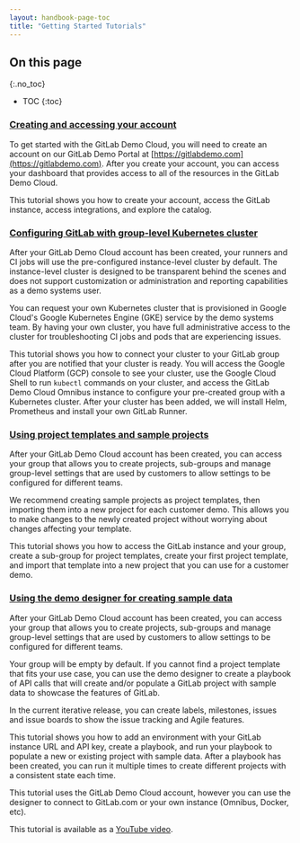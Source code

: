 ```yaml
---
layout: handbook-page-toc
title: "Getting Started Tutorials"
---
```


## On this page
{:.no_toc}

- TOC
{:toc}


### [Creating and accessing your account](/handbook/customer-success/demo-systems/tutorials/getting-started/creating-accessing-your-account)

To get started with the GitLab Demo Cloud, you will need to create an account on our GitLab Demo Portal at [https://gitlabdemo.com](https://gitlabdemo.com). After you create your account, you can access your dashboard that provides access to all of the resources in the GitLab Demo Cloud.

This tutorial shows you how to create your account, access the GitLab instance, access integrations, and explore the catalog.

### [Configuring GitLab with group-level Kubernetes cluster](/handbook/customer-success/demo-systems/tutorials/getting-started/configuring-group-cluster)

After your GitLab Demo Cloud account has been created, your runners and CI jobs will use the pre-configured instance-level cluster by default. The instance-level cluster is designed to be transparent behind the scenes and does not support customization or administration and reporting capabilities as a demo systems user.

You can request your own Kubernetes cluster that is provisioned in Google Cloud's Google Kubernetes Engine (GKE) service by the demo systems team. By having your own cluster, you have full administrative access to the cluster for troubleshooting CI jobs and pods that are experiencing issues.

This tutorial shows you how to connect your cluster to your GitLab group after you are notified that your cluster is ready. You will access the Google Cloud Platform (GCP) console to see your cluster, use the Google Cloud Shell to run `kubectl` commands on your cluster, and access the GitLab Demo Cloud Omnibus instance to configure your pre-created group with a Kubernetes cluster. After your cluster has been added, we will install Helm, Prometheus and install your own GitLab Runner.

### [Using project templates and sample projects](/handbook/customer-success/demo-systems/tutorials/getting-started/using-templates-sample-projects)

After your GitLab Demo Cloud account has been created, you can access your group that allows you to create projects, sub-groups and manage group-level settings that are used by customers to allow settings to be configured for different teams.

We recommend creating sample projects as project templates, then importing them into a new project for each customer demo. This allows you to make changes to the newly created project without worrying about changes affecting your template.

This tutorial shows you how to access the GitLab instance and your group, create a sub-group for project templates, create your first project template, and import that template into a new project that you can use for a customer demo.

### [Using the demo designer for creating sample data](/handbook/customer-success/demo-systems/tutorials/getting-started/using-demo-designer)

After your GitLab Demo Cloud account has been created, you can access your group that allows you to create projects, sub-groups and manage group-level settings that are used by customers to allow settings to be configured for different teams.

Your group will be empty by default. If you cannot find a project template that fits your use case, you can use the demo designer to create a playbook of API calls that will create and/or populate a GitLab project with sample data to showcase the features of GitLab.

In the current iterative release, you can create labels, milestones, issues and issue boards to show the issue tracking and Agile features.

This tutorial shows you how to add an environment with your GitLab instance URL and API key, create a playbook, and run your playbook to populate a new or existing project with sample data. After a playbook has been created, you can run it multiple times to create different projects with a consistent state each time.

This tutorial uses the GitLab Demo Cloud account, however you can use the designer to connect to GitLab.com or your own instance (Omnibus, Docker, etc).

This tutorial is available as a [YouTube video](https://www.youtube.com/watch?v=s3HI6VQXQ2U).
